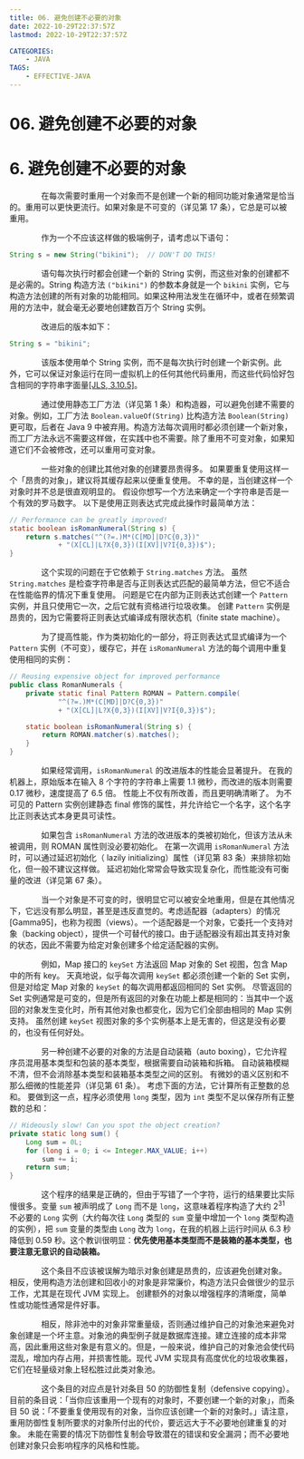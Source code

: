 ```yaml
---
title: 06. 避免创建不必要的对象
date: 2022-10-29T22:37:57Z
lastmod: 2022-10-29T22:37:57Z

CATEGORIES:
    - JAVA
TAGS:
    - EFFECTIVE-JAVA
---
```

# 06. 避免创建不必要的对象

# 6. 避免创建不必要的对象

　　　　在每次需要时重用一个对象而不是创建一个新的相同功能对象通常是恰当的。重用可以更快更流行。如果对象是不可变的（详见第 17 条），它总是可以被重用。

　　　　作为一个不应该这样做的极端例子，请考虑以下语句：

```java
String s = new String("bikini");  // DON'T DO THIS!
```

　　　　语句每次执行时都会创建一个新的 String 实例，而这些对象的创建都不是必需的。String 构造方法 `("bikini")` 的参数本身就是一个 `bikini` 实例，它与构造方法创建的所有对象的功能相同。如果这种用法发生在循环中，或者在频繁调用的方法中，就会毫无必要地创建数百万个 String 实例。

　　　　改进后的版本如下：

```java
String s = "bikini";
```

　　　　该版本使用单个 String 实例，而不是每次执行时创建一个新实例。此外，它可以保证对象运行在同一虚拟机上的任何其他代码重用，而这些代码恰好包含相同的字符串字面量[[JLS, 3.10.5]](https://docs.oracle.com/javase/specs/jls/se12/html/jls-3.html#jls-3.10.5)。

　　　　通过使用静态工厂方法（详见第 1 条）和构造器，可以避免创建不需要的对象。例如，工厂方法 `Boolean.valueOf(String)` 比构造方法 `Boolean(String)` 更可取，后者在 Java 9 中被弃用。构造方法每次调用时都必须创建一个新对象，而工厂方法永远不需要这样做，在实践中也不需要。除了重用不可变对象，如果知道它们不会被修改，还可以重用可变对象。

　　　　一些对象的创建比其他对象的创建要昂贵得多。 如果要重复使用这样一个「昂贵的对象」，建议将其缓存起来以便重复使用。 不幸的是，当创建这样一个对象时并不总是很直观明显的。 假设你想写一个方法来确定一个字符串是否是一个有效的罗马数字。 以下是使用正则表达式完成此操作时最简单方法：

```java
// Performance can be greatly improved!
static boolean isRomanNumeral(String s) {
    return s.matches("^(?=.)M*(C[MD]|D?C{0,3})"
            + "(X[CL]|L?X{0,3})(I[XV]|V?I{0,3})$");
}
```

　　　　这个实现的问题在于它依赖于 `String.matches` 方法。 虽然 `String.matches` 是检查字符串是否与正则表达式匹配的最简单方法，但它不适合在性能临界的情况下重复使用。 问题是它在内部为正则表达式创建一个 `Pattern` 实例，并且只使用它一次，之后它就有资格进行垃圾收集。 创建 `Pattern` 实例是昂贵的，因为它需要将正则表达式编译成有限状态机（finite state machine）。

　　　　为了提高性能，作为类初始化的一部分，将正则表达式显式编译为一个 `Pattern` 实例（不可变），缓存它，并在 `isRomanNumeral` 方法的每个调用中重复使用相同的实例：

```java
// Reusing expensive object for improved performance
public class RomanNumerals {
    private static final Pattern ROMAN = Pattern.compile(
            "^(?=.)M*(C[MD]|D?C{0,3})"
            + "(X[CL]|L?X{0,3})(I[XV]|V?I{0,3})$");

    static boolean isRomanNumeral(String s) {
        return ROMAN.matcher(s).matches();
    }
}
```

　　　　如果经常调用，`isRomanNumeral` 的改进版本的性能会显著提升。 在我的机器上，原始版本在输入 8 个字符的字符串上需要 1.1 微秒，而改进的版本则需要 0.17 微秒，速度提高了 6.5 倍。 性能上不仅有所改善，而且更明确清晰了。 为不可见的 Pattern 实例创建静态 final 修饰的属性，并允许给它一个名字，这个名字比正则表达式本身更具可读性。

　　　　如果包含 `isRomanNumeral` 方法的改进版本的类被初始化，但该方法从未被调用，则 ROMAN 属性则没必要初始化。 在第一次调用 `isRomanNumeral` 方法时，可以通过延迟初始化（ lazily initializing）属性（详见第 83 条）来排除初始化，但一般不建议这样做。 延迟初始化常常会导致实现复杂化，而性能没有可衡量的改进（详见第 67 条）。

　　　　当一个对象是不可变的时，很明显它可以被安全地重用，但是在其他情况下，它远没有那么明显，甚至是违反直觉的。考虑适配器（adapters）的情况[Gamma95]，也称为视图（views）。一个适配器是一个对象，它委托一个支持对象（backing object），提供一个可替代的接口。由于适配器没有超出其支持对象的状态，因此不需要为给定对象创建多个给定适配器的实例。

　　　　例如，Map 接口的 `keySet` 方法返回 Map 对象的 Set 视图，包含 Map 中的所有 key。 天真地说，似乎每次调用 `keySet` 都必须创建一个新的 Set 实例，但是对给定 Map 对象的 `keySet` 的每次调用都返回相同的 Set 实例。 尽管返回的 Set 实例通常是可变的，但是所有返回的对象在功能上都是相同的：当其中一个返回的对象发生变化时，所有其他对象也都变化，因为它们全部由相同的 Map 实例支持。 虽然创建 `keySet` 视图对象的多个实例基本上是无害的，但这是没有必要的，也没有任何好处。

　　　　另一种创建不必要的对象的方法是自动装箱（auto boxing），它允许程序员混用基本类型和包装的基本类型，根据需要自动装箱和拆箱。 自动装箱模糊不清，但不会消除基本类型和装箱基本类型之间的区别。 有微妙的语义区别和不那么细微的性能差异（详见第 61 条）。 考虑下面的方法，它计算所有正整数的总和。 要做到这一点，程序必须使用 `long` 类型，因为 `int` 类型不足以保存所有正整数的总和：

```java
// Hideously slow! Can you spot the object creation?
private static long sum() {
    Long sum = 0L;
    for (long i = 0; i <= Integer.MAX_VALUE; i++)
        sum += i;
    return sum;
}
```

　　　　这个程序的结果是正确的，但由于写错了一个字符，运行的结果要比实际慢很多。变量 `sum` 被声明成了 `Long` 而不是 `long`，这意味着程序构造了大约 2<sup>31</sup> 不必要的 `Long` 实例（大约每次往 `Long` 类型的 `sum` 变量中增加一个 `long` 类型构造的实例），把 `sum` 变量的类型由 `Long` 改为 `long`，在我的机器上运行时间从 6.3 秒降低到 0.59 秒。这个教训很明显：**优先使用基本类型而不是装箱的基本类型，也要注意无意识的自动装箱。**

　　　　这个条目不应该被误解为暗示对象创建是昂贵的，应该避免创建对象。 相反，使用构造方法创建和回收小的对象是非常廉价，构造方法只会做很少的显示工作，尤其是在现代 JVM 实现上。 创建额外的对象以增强程序的清晰度，简单性或功能性通常是件好事。

　　　　相反，除非池中的对象非常重量级，否则通过维护自己的对象池来避免对象创建是一个坏主意。对象池的典型例子就是数据库连接。建立连接的成本非常高，因此重用这些对象是有意义的。但是，一般来说，维护自己的对象池会使代码混乱，增加内存占用，并损害性能。现代 JVM 实现具有高度优化的垃圾收集器，它们在轻量级对象上轻松胜过此类对象池。

　　　　这个条目的对应点是针对条目 50 的防御性复制（defensive copying）。 目前的条目说：「当你应该重用一个现有的对象时，不要创建一个新的对象」，而条目 50 说：「不要重复使用现有的对象，当你应该创建一个新的对象时。」请注意，重用防御性复制所要求的对象所付出的代价，要远远大于不必要地创建重复的对象。 未能在需要的情况下防御性复制会导致潜在的错误和安全漏洞；而不必要地创建对象只会影响程序的风格和性能。
